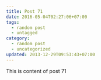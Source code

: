 ```yaml
---
title: Post 71
date: 2016-05-04T02:27:06+07:00
tags:
  - random post
  - untagged
category:
  - random post
  - uncategorized
updated: 2013-12-29T09:53:43+07:00
---
```

This is content of post 71